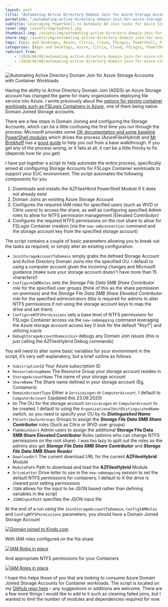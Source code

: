 ```yaml
---
layout: post
title: "Automating Active Directory Domain Join for Azure Storage Accounts with Container Workloads"
permalink: "/automating-active-directory-domain-join-for-azure-storage-accounts-with-container-workloads/"
subtitle: Leveraging PowerShell to Automate AD Join tasks for Azure Storage Accounts
cover-img: /assets/img/Sydney1.jpg
thumbnail-img: /assets/img/automating-active-directory-domain-join-for-azure-storage-accounts-with-container-workloads/PS.png
share-img: /assets/img/automating-active-directory-domain-join-for-azure-storage-accounts-with-container-workloads/PS.png
tags: [Apps and Desktops, Azure, Citrix, Cloud, FSLogix, PowerShell, Profiles, Windows]
categories: [Apps and Desktops, Azure, Citrix, Cloud, FSLogix, PowerShell, Profiles, Windows]
redirect_from: 
    - /2020/06/08/automating-active-directory-domain-join-for-azure-storage-accounts-with-container-workloads
    - /2020/06/08/automating-active-directory-domain-join-for-azure-storage-accounts-with-container-workloads/
---
```


![Automating Active Directory Domain Join for Azure Storage Accounts with Container Workloads]({{site.baseurl}}/assets/img/automating-active-directory-domain-join-for-azure-storage-accounts-with-container-workloads/PS.png)

Having the ability to Active Directory Domain Join (ADDS) an Azure Storage account has changed the game for many organizations deploying file service into Azure. I wrote previously about the [options for storing container workloads such as FSLogix Containers in Azure](https://jkindon.com/2020/05/27/navigating-azure-storage-options-for-fslogix-containers/), one of them being native Domain Joined Storage accounts.

There are a few steps in Domain Joining and configuring the Storage Accounts, which can be a little confusing the first time you run through the process. Microsoft provides some [OK documentation and some baseline PowerShell modules](https://docs.microsoft.com/en-us/azure/storage/files/storage-files-identity-ad-ds-enable) which drives the process (AzureFilesHybrid) and [Mr Brinkhoff](https://twitter.com/Brinkhoff_C) has a [good guide](https://www.christiaanbrinkhoff.com/2020/03/01/learn-here-how-to-configure-azure-files-with-active-directory-ad-authentication-for-fslogix-profile-container-and-msix-app-attach/) to help you out from a base walkthrough. If you get any of the process wrong, or it fails at all, it can be a little finicky to fix (depends how far you get)

I have put together a script to help automate the entire process, specifically aimed at configuring Storage Accounts for FSLogix Container workloads to support your EUC environment. The script automates the following components for you

1.  Downloads and installs the AZFilesHbrid PowerShell Module if it does not already exist
2.  Domain Joins an existing Azure Storage Account
3.  Configures the required IAM roles for specified users (such as WVD or Citrix users) to access the share, as well as configuring specified Admin roles to allow for NTFS permission management (Elevated Contributor)
4.  Configures the required NTFS permissions on the root share to allow for FSLogix Container creation (via the `new-smbconnection` command and the storage account key from the specified storage account)

The script contains a couple of basic parameters allowing you to break out the tasks as required, or simply alter an existing configuration.

*   `JoinStorageAccountToDomain` simply grabs the defined Storage Account and Active Directory Domain Joins into the specified OU. I default to using a computer account given the incoming changes and Microsoft guidance (make sure your storage account doesn't have more than 15 characters!)
*   `ConfigureIAMRoles` sets the _Storage File Data SMB Share Contributor role_ for the specified user groups (think of this as the share permission on-premises) and the _Storage File Data SMB Share Elevated Contributor role_ for the specified administrators (this is required for admins to alter NTFS permissions if not using the storage account keys to map the drive and set them)
*   `ConfigureNTFSPermissions` sets a base level of NTFS permissions for FSLogix Container access via the `new-smbmapping` command leveraging the Azure storage account access key (I look for the default "Key1") and utilizing icacls
*   `DebugStorageAccountDomainJoin` debugs any Domain Join issues (this is just calling the AZFilesHybrid Debug commands)

You will need to alter some basic variables for your environment in the script, it’s very self-explanatory, but a brief outline as follows:

*   `SubscriptionId` Your Azure subscription ID
*   `ResourceGroupName` The Resource Group your storage account resides in
*   `StorageAccountName` The name of your storage account
*   `ShareName` The Share name defined in your storage account (Eg, Containers)
*   `DomainAccountType` Either a `ServiceLogon` or `ComputerAccount`. I default to `ComputerAccount` (Updated this 23.09.2020)
*   `OU` The OU for the storage account `ServiceLogon` or `ComputerAccount` to be created. I default to using the `OrganizationalUnitDistinguishedName` switch, so you need to specify your OU by its **_Distinguished Name_**
*   `FSContributorGroups` Groups to assign the **_Storage File Data SMB Share Contributor_** roles (Such as Citrix or WVD user groups)
*   `FSAdminUsers` Admin users to assign the additional **Storage File Data SMB Share Elevated Contributor** Roles (admins who can change NTFS permissions on the root share). I was too lazy to split out the roles so the admins also get **_Storage File Data SMB Share Contributor_** and **_Storage File Data SMB Share Reader_**
*   `DownloadUrl` The current download URL for the current **AZFilesHybrid** Module
*   `ModulePath` Path to download and load the **AZFilesHybrid** Module
*   `DriveLetter` Drive letter to use in the `new-smbmapping` session to set the default NTFS permissions for containers. I default to X the drive is cleared post setting permissions
*   `JSON` allows for the input to be JSON based rather than defining variables in the script
*   `JSONInputPath` specifies the JSON input file

At the end of a run using the `JoinStorageAccountToDomain`, `ConfigIAMRoles` and `ConfigNTFSPermissions` parameters, you should have a Domain Joined Storage Account

[![Domain joined to Kindo.com]({{site.baseurl}}/assets/img/automating-active-directory-domain-join-for-azure-storage-accounts-with-container-workloads/DomainJoinKindon.png)]({{site.baseurl}}/assets/img/automating-active-directory-domain-join-for-azure-storage-accounts-with-container-workloads/DomainJoinKindon.png)

With IAM roles configured on the file share

[![IAM Roles in place]({{site.baseurl}}/assets/img/automating-active-directory-domain-join-for-azure-storage-accounts-with-container-workloads/IAMRoles.png)]({{site.baseurl}}/assets/img/automating-active-directory-domain-join-for-azure-storage-accounts-with-container-workloads/IAMRoles.png)

And appropriate NTFS permissions for your Containers

[![IAM Roles in place]({{site.baseurl}}/assets/img/automating-active-directory-domain-join-for-azure-storage-accounts-with-container-workloads/NTFS.png)]({{site.baseurl}}/assets/img/automating-active-directory-domain-join-for-azure-storage-accounts-with-container-workloads/NTFS.png)

I hope this helps those of you that are looking to consume Azure Domain Joined Storage Accounts for Container workloads. The script is located on my [GitHub repo here](https://github.com/JamesKindon/Azure/tree/master/JoinStorageAccountToDomain) – any suggestions or additions are welcome. There are a few more things I would like to add to it such as cleaning failed joins, but I wanted to limit the number of modules and dependencies required for now.